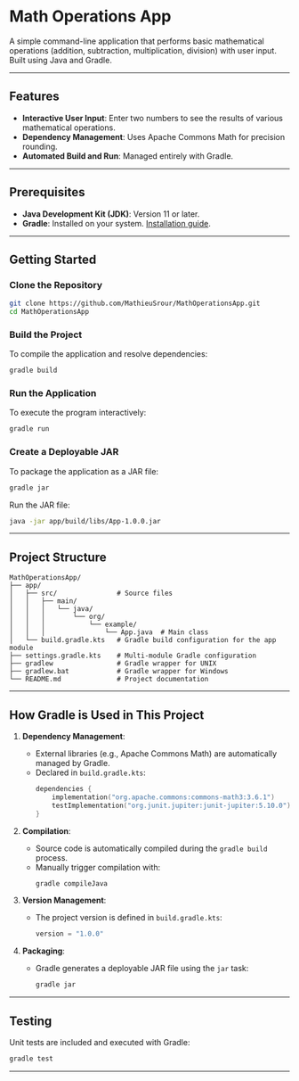 # Math Operations App

A simple command-line application that performs basic mathematical operations (addition, subtraction, multiplication, division) with user input. Built using Java and Gradle.

---

## Features
- **Interactive User Input**: Enter two numbers to see the results of various mathematical operations.
- **Dependency Management**: Uses Apache Commons Math for precision rounding.
- **Automated Build and Run**: Managed entirely with Gradle.

---

## Prerequisites
- **Java Development Kit (JDK)**: Version 11 or later.
- **Gradle**: Installed on your system. [Installation guide](https://gradle.org/install/).

---

## Getting Started

### Clone the Repository
```bash
git clone https://github.com/MathieuSrour/MathOperationsApp.git
cd MathOperationsApp
```

### Build the Project
To compile the application and resolve dependencies:
```bash
gradle build
```

### Run the Application
To execute the program interactively:
```bash
gradle run
```

### Create a Deployable JAR
To package the application as a JAR file:
```bash
gradle jar
```
Run the JAR file:
```bash
java -jar app/build/libs/App-1.0.0.jar
```

---

## Project Structure
```
MathOperationsApp/
├── app/
│   ├── src/               # Source files
│   │   ├── main/
│   │   │   └── java/
│   │   │       └── org/
│   │   │           └── example/
│   │   │               └── App.java  # Main class
│   └── build.gradle.kts   # Gradle build configuration for the app module
├── settings.gradle.kts    # Multi-module Gradle configuration
├── gradlew                # Gradle wrapper for UNIX
├── gradlew.bat            # Gradle wrapper for Windows
└── README.md              # Project documentation
```

---

## How Gradle is Used in This Project

1. **Dependency Management**:
   - External libraries (e.g., Apache Commons Math) are automatically managed by Gradle.
   - Declared in `build.gradle.kts`:
     ```kotlin
     dependencies {
         implementation("org.apache.commons:commons-math3:3.6.1")
         testImplementation("org.junit.jupiter:junit-jupiter:5.10.0")
     }
     ```

2. **Compilation**:
   - Source code is automatically compiled during the `gradle build` process.
   - Manually trigger compilation with:
     ```bash
     gradle compileJava
     ```

3. **Version Management**:
   - The project version is defined in `build.gradle.kts`:
     ```kotlin
     version = "1.0.0"
     ```

4. **Packaging**:
   - Gradle generates a deployable JAR file using the `jar` task:
     ```bash
     gradle jar
     ```

---

## Testing
Unit tests are included and executed with Gradle:
```bash
gradle test
```

---
